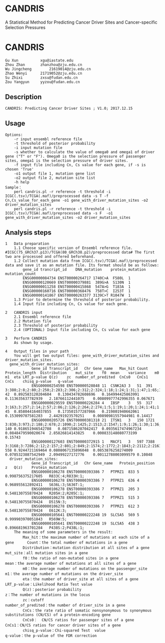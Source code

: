 # CANDRIS
A Statistical Method for Predicting Cancer Driver Sites and Cancer-specific Selection Pressures

CANDRIS
=====
	Gu Xun			xgu@iastate.edu
	Zhou Zhan		zhanzhou@zju.edu.cn
	Wu Jingcheng		21619014@zju.edu.cn
	Zhao Wenyi		21719052@zju.edu.cn
	Su Zhixi		zxsu@fudan.edu.cn
	Zou Yangyun		yyzou@fudan.edu.cn
	
	
Description
---
	CANDRIS: Predicting Cancer Driver Sites ; V1.0; 2017.12.15
	
	
Usage
---	
	Options:
		-r input ensembl reference file 
		-t threshold of posterior probability
		-i input mutation file
		-s whether to calculate the value of omega0 and omega1 of driver gene ("T" or "F"). Omega0 is the selection pressure of passenger sites, omega1 is the selection pressure of driver sites.
		-f input file including Cn, Cs value for each gene, if -s is chosen 'True'		
		-o1 output file 1, mutation gene list 
		-o2 output file 2, mutation site list
		-h help
	Sample：
		perl candris.pl -r reference -t threshold -i ICGC(.tsv)/TCGA(.maf)/preprocessed data -s T -f Cn,Cs_value_for_each_gene -o1 gene_with_driver_mutation_sites -o2 driver_mutation_sites 
		perl candris.pl -r reference -t threshold -i ICGC(.tsv)/TCGA(.maf)/preprocessed data -s F  -o1 gene_with_driver_mutation_sites -o2 driver_mutation_sites 
	
	
Analysis steps
---	
	1	Data preparation
		1.1 Choose specific version of Ensembl reference file. #ICGC(75_GRCh37.p13)/TCGA(80_GRCh38.p2)/preprocessed data# The first two are processed and offered beforehand.
		1.2 Collect mutation data from ICGC(.tsv)/TCGA(.maf)/preprocessed data and save it as an mutation file. Its format should be as follows:
			gene_id	trancript_id	DNA_mutation	protein_mutation	mutation_count
			ENSG00000084734 ENST00000264717 1740C>A  F580L  1
			ENSG00000120669 ENST00000379881  389G>A  S130N  1
			ENSG00000011258 ENST00000415868  547A>G  T183A  1
			ENSG00000160716 ENST00000368476  758T>C  I253T  1
			ENSG00000141867 ENST00000263377 3139C>T R1047W  1
		1.3 Prior to determine the threshold of posterior probability.
		1.4 Input file including Cn, Cs value for each gene.
		
	2	CANDRIS input
		2.1 Ensembl reference file  
		2.2 Mutation file 
		2.3 Threshold of posterior probability
		2.4 (OPTIONAL) Input file including Cn, Cs value for each gene
		
	3	Perform CANDRIS
		As shown by usage.
		
	4	Output files in your path 
		You will get two output files: gene_with_driver_mutation_sites and driver_mutation_sites.
      gene_with_driver_mutation_sites:
				Gene_id	Transcript_id	Chr	Gene_name	Max_hit	Count	Protein_length	Distribution	mut_site	f0	mean	variance	m0	m1	eta	LRT_p-value	Q(z)	zc	number_of_predited	CnCs0	CnCs1	CnCs	chisq_p-value	q-value
				ENSG00000254598	ENST00000528848	11	CSNK2A3	3	51	391	3:380;2:8;2:80;2:250;2:283;2:306;2:312;2:324;1:18;1:24;1:31;1:47;1:65;1:95;1:96;1:99;1:122;1:125;1:128;1:134;1:153;1:155;1:166;1:180;1:186;1:187;1:199;1:228;1:233;1:256;1:271;1:277;1:288;1:316;1:328;1:333;1:334;1:338;1:351;1:354;1:382;1:385;	42	0.892583120204604	0.130434782608696	0.164994425863991	0.113635637782939	2.18766112441075	0.00809977742996355	0.067671
				ENSG00000029559	ENST00000226284	4	IBSP	3	55	317	3:163;3:257;2:14;2:57;2:86;2:126;2:264;2:274;1:5;1:19;1:20;1:24;1:41;1:43;1:44;1:80;1:83;1:94;1:102;1:105;1:116;1:143;1:148;1:153;1:154;1:157;1:164;1:178;1:182;1:189;1:196;1:201;1:224;1:234;1:236;1:238;1:245;1:259;1:268;1:281;1:286;1:288;1:295;1:296;1:302;	45	0.858044164037855	0.173501577287066	0.219801940662061	0.153099707581283	2.44291923570251	0.00890981557944981	0.14417
				ENSG00000205726	ENST00000381318	21	ITSN1	3	150	1721	3:830;3:973;2:188;2:678;2:1090;2:1425;2:1513;2:1547;1:9;1:26;1:30;1:36;1:53;1:66;1:84;1:85;1:89;1:91;1:93;1:96;1:106;1:110;1:112;1:138;1:148;1:156;1:168;1:169;1:187;1:236;1:248;1:265;1:283;1:360;1:361;1:382;1:410;1:417;1:421;1:439;1:447;1:451;1:453;1:464;1:466;1:483;1:496;1:528;1:530;1:551;1:561;1:563;1:571;1:575;1:609;1:611;1:625;1:628;1:637;1:643;1:651;1:661;1:672;1:687;1:707;1:727;1:747;1:759;1:783;1:787;1:790;1:802;1:805;1:834;1:838;1:840;1:851;1:856;1:884;1:897;1:903;1:905;1:917;1:933;1:942;1:975;1:978;1:981;1:1009;1:1048;1:1049;1:1052;1:1087;1:1091;1:1126;1:1173;1:1195;1:1206;1:1214;1:1221;1:1224;1:1225;1:1238;1:1282;1:1284;1:1298;1:1302;1:1314;1:1335;1:1346;1:1372;1:1386;1:1419;1:1422;1:1424;1:1460;1:1461;1:1465;1:1468;1:1485;1:1487;1:1493;1:1502;1:1531;1:1532;1:1552;1:1554;1:1566;1:1571;1:1581;1:1595;1:1600;1:1618;1:1620;1:1681;1:1683;1:1684;1:1690;1:1710;1:1720;	140	0.918651946542708	0.0871586287042417	0.0935617474967234	0.0848479590020674	2.85826814143825	0.000833148080773199	0.15743
				ENSG00000127603	ENST00000372915	1	MACF1	3	597	7388	3:3168;3:7286;2:12;2:157;2:801;2:849;2:1574;2:1772;2:1843;2:2112;2:2161;2:2858;2:2882;2:2944;2:3055;2:3101;2:3659;2:3747;2:4291;2:4785;2:4864;2:4925;2:4933;2:4986;2:5119;2:5134;2:5387;2:5888;2:6209;2:6276;2:6915;2:6961;2:7037;2:7081;2:7112;2:7177;2:7277;1:6;1:18;1:24;1:30;1:36;1:45;1:64;1:76;1:81;1:94;1:104;1:115;1:140;1:208;1:213;1:214;1:234;1:239;1:252;1:275;1:287;1:310;1:315;1:344;1:346;1:352;1:359;1:393;1:397;1:401;1:406;1:412;1:418;1:420;1:422;1:424;1:437;1:443;1:454;1:476;1:478;1:479;1:494;1:495;1:526;1:532;1:539;1:587;1:591;1:602;1:607;1:630;1:688;1:703;1:705;1:716;1:722;1:739;1:752;1:794;1:811;1:819;1:833;1:845;1:851;1:856;1:861;1:888;1:894;1:898;1:957;1:993;1:1005;1:1010;1:1028;1:1035;1:1046;1:1051;1:1052;1:1057;1:1059;1:1075;1:1083;1:1086;1:1097;1:1110;1:1123;1:1127;1:1131;1:1132;1:1167;1:1177;1:1187;1:1190;1:1194;1:1195;1:1219;1:1231;1:1243;1:1244;1:1252;1:1255;1:1281;1:1288;1:1301;1:1333;1:1340;1:1343;1:1346;1:1349;1:1354;1:1355;1:1358;1:1367;1:1368;1:1381;1:1393;1:1412;1:1421;1:1430;1:1432;1:1442;1:1470;1:1506;1:1535;1:1553;1:1569;1:1605;1:1615;1:1617;1:1618;1:1622;1:1631;1:1638;1:1644;1:1656;1:1664;1:1685;1:1687;1:1719;1:1740;1:1745;1:1759;1:1780;1:1784;1:1801;1:1812;1:1836;1:1852;1:1854;1:1862;1:1870;1:1871;1:1906;1:1924;1:1938;1:1967;1:1982;1:2022;1:2077;1:2093;1:2099;1:2105;1:2141;1:2148;1:2152;1:2174;1:2184;1:2191;1:2199;1:2200;1:2207;1:2219;1:2222;1:2238;1:2286;1:2293;1:2301;1:2309;1:2324;1:2351;1:2382;1:2387;1:2426;1:2435;1:2465;1:2493;1:2496;1:2538;1:2550;1:2559;1:2561;1:2581;1:2583;1:2607;1:2608;1:2612;1:2626;1:2658;1:2660;1:2686;1:2687;1:2710;1:2711;1:2738;1:2773;1:2782;1:2783;1:2821;1:2827;1:2829;1:2836;1:2856;1:2861;1:2867;1:2872;1:2880;1:2883;1:2898;1:2903;1:2907;1:2915;1:2927;1:2943;1:2957;1:2993;1:3020;1:3022;1:3034;1:3037;1:3076;1:3084;1:3096;1:3099;1:3104;1:3132;1:3202;1:3207;1:3214;1:3220;1:3232;1:3264;1:3276;1:3277;1:3278;1:3285;1:3338;1:3356;1:3365;1:3375;1:3394;1:3457;1:3485;1:3506;1:3507;1:3537;1:3540;1:3545;1:3551;1:3562;1:3588;1:3591;1:3609;1:3649;1:3650;1:3667;1:3669;1:3712;1:3721;1:3731;1:3740;1:3751;1:3773;1:3781;1:3794;1:3802;1:3812;1:3838;1:3842;1:3871;1:3883;1:3895;1:3900;1:3914;1:3930;1:3949;1:3961;1:3963;1:3968;1:3970;1:3972;1:3976;1:4013;1:4019;1:4027;1:4055;1:4057;1:4066;1:4070;1:4080;1:4094;1:4096;1:4099;1:4128;1:4172;1:4173;1:4197;1:4201;1:4230;1:4255;1:4264;1:4287;1:4313;1:4352;1:4356;1:4373;1:4385;1:4398;1:4433;1:4486;1:4552;1:4573;1:4591;1:4599;1:4667;1:4713;1:4717;1:4769;1:4779;1:4781;1:4789;1:4793;1:4799;1:4813;1:4816;1:4832;1:4833;1:4849;1:4855;1:4862;1:4867;1:4895;1:4923;1:4944;1:4958;1:5012;1:5015;1:5064;1:5080;1:5116;1:5130;1:5132;1:5142;1:5155;1:5172;1:5176;1:5183;1:5184;1:5190;1:5224;1:5257;1:5265;1:5275;1:5282;1:5291;1:5320;1:5322;1:5324;1:5330;1:5346;1:5365;1:5369;1:5379;1:5392;1:5402;1:5410;1:5420;1:5434;1:5460;1:5472;1:5473;1:5497;1:5570;1:5572;1:5580;1:5590;1:5667;1:5685;1:5689;1:5743;1:5765;1:5773;1:5791;1:5821;1:5824;1:5835;1:5836;1:5845;1:5862;1:5867;1:5893;1:5908;1:5910;1:5920;1:5925;1:5979;1:5983;1:5999;1:6013;1:6015;1:6025;1:6026;1:6037;1:6040;1:6060;1:6065;1:6066;1:6074;1:6108;1:6109;1:6137;1:6142;1:6147;1:6171;1:6188;1:6191;1:6194;1:6205;1:6250;1:6255;1:6261;1:6262;1:6265;1:6266;1:6267;1:6278;1:6285;1:6291;1:6299;1:6309;1:6342;1:6345;1:6368;1:6379;1:6393;1:6406;1:6411;1:6421;1:6433;1:6448;1:6488;1:6491;1:6521;1:6528;1:6537;1:6542;1:6550;1:6589;1:6632;1:6639;1:6644;1:6651;1:6655;1:6659;1:6663;1:6685;1:6686;1:6688;1:6730;1:6747;1:6757;1:6763;1:6791;1:6810;1:6819;1:6820;1:6834;1:6842;1:6843;1:6860;1:6869;1:6872;1:6875;1:6892;1:6905;1:6908;1:6923;1:6932;1:6939;1:6958;1:6968;1:6988;1:6994;1:7016;1:7042;1:7054;1:7066;1:7068;1:7073;1:7075;1:7080;1:7083;1:7087;1:7096;1:7148;1:7158;1:7161;1:7164;1:7166;1:7181;1:7199;1:7222;1:7244;1:7248;1:7263;1:7272;1:7273;1:7283;1:7327;1:7367;1:7376;	558	0.9244721169464	0.0808067135896048	0.0853876258274009	0.0785323887542949	2.09499227172776	0.00112788003099579	0.10848
      driver_mutation_sites:
				Gene_id	Transcript_id	Chr	Gene_name	Protein_position	z	Q(z)	Protein_mutation
				ENSG00000106278	ENST00000393386	7	PTPRZ1	833	5	0.998756375217605	R833C:4;R833H:1;
				ENSG00000106278	ENST00000393386	7	PTPRZ1	636	4	0.968955612892411	S636L:3;S636T:1;
				ENSG00000106278	ENST00000393386	7	PTPRZ1	205	3	0.548130755870424	R205H:2;R205C:1;
				ENSG00000106278	ENST00000393386	7	PTPRZ1	515	3	0.548130755870424	D515N:3;
				ENSG00000106278	ENST00000393386	7	PTPRZ1	612	3	0.548130755870424	E612K:3;
				ENSG00000105641	ENST00000222248	19	SLC5A5	569	5	0.999903970051843	R569W:5;
				ENSG00000105641	ENST00000222248	19	SLC5A5	438	3	0.896681963701284	P438S:2;P438L:1;		
		The meaning of some parameters in the result:
			Max_hit：the maximum number of mutations at each site of a gene		Count：the total number of mutations in a gene
			Distribution：mutation distribution at all sites of a gene			mut_site：all mutation sites in a gene
			f0：the ratio of non-mutated sites in a gene						mean：the average number of mutations at all sites of a gene
			m0：the average number of mutations on the passenger_site			m1：the average number of mutations on the driver_site
			eta：the number of driver_site at all sites of a gene				LRT_p-value：Likelihood Ratio Test value
			Q(z)：posterior probability											z：The number of mutations in the locus
			zc：cutoff															number_of_predited：the number of driver_site in a gene				
			CnCs：the rate ratio of somatic nonsynonymous to synonymous substitutions (CN/CS) of a protein-encoding gene																															
			CnCs0：	CN/CS ratios for passenger sites of a gene					CnCs1：CN/CS ratios for cancer driver sites of a gene															
			chisq_p-value：Chi-squared Test	value								q-value：the p-value of the FDR correction												




		
		
